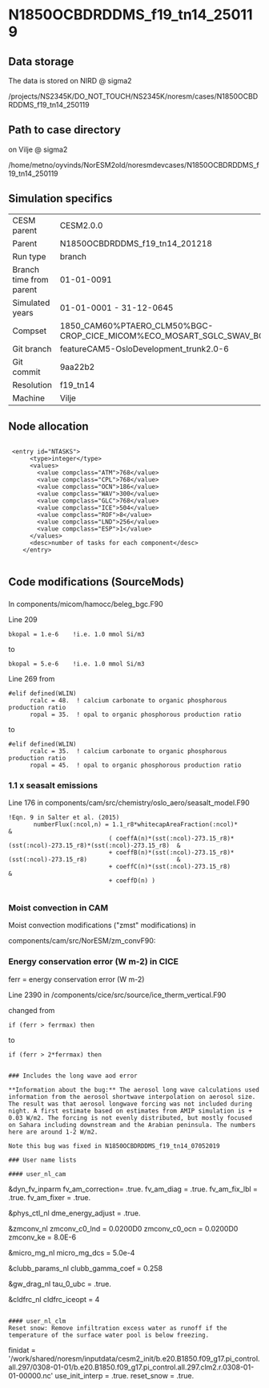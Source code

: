 # N1850OCBDRDDMS_f19_tn14_250119

## Data storage
The data is stored on NIRD @ sigma2

/projects/NS2345K/DO_NOT_TOUCH/NS2345K/noresm/cases/N1850OCBDRDDMS_f19_tn14_250119


## Path to case directory

on Vilje @ sigma2

/home/metno/oyvinds/NorESM2old/noresmdevcases/N1850OCBDRDDMS_f19_tn14_250119


## Simulation specifics

|  |  |  
| --- | --- | 
| CESM parent| CESM2.0.0  | 
| Parent |   N1850OCBDRDDMS_f19_tn14_201218  |
| Run type  | branch |
| Branch time from parent | 01-01-0091 |
| Simulated years | 01-01-0001 - 31-12-0645 |   
| Compset | 1850_CAM60%PTAERO_CLM50%BGC-CROP_CICE_MICOM%ECO_MOSART_SGLC_SWAV_BGC%BDRDDMS |
| Git branch | featureCAM5-OsloDevelopment_trunk2.0-6 | 
| Git commit | 9aa22b2 |
| Resolution | f19_tn14 |
| Machine  |  Vilje  |

## Node allocation

```

 <entry id="NTASKS">
      <type>integer</type>
      <values>
        <value compclass="ATM">768</value>
        <value compclass="CPL">768</value>
        <value compclass="OCN">186</value>
        <value compclass="WAV">300</value>
        <value compclass="GLC">768</value>
        <value compclass="ICE">504</value>
        <value compclass="ROF">8</value>
        <value compclass="LND">256</value>
        <value compclass="ESP">1</value>
      </values>
      <desc>number of tasks for each component</desc>
    </entry>


```

## Code modifications (SourceMods)

### 
In components/micom/hamocc/beleg_bgc.F90

Line 209

```
bkopal = 1.e-6    !i.e. 1.0 mmol Si/m3 
```

to 

```
bkopal = 5.e-6    !i.e. 1.0 mmol Si/m3 
```

Line 269 from
```
#elif defined(WLIN) 
      rcalc = 48.  ! calcium carbonate to organic phosphorous production ratio
      ropal = 35.  ! opal to organic phosphorous production ratio 
```
to 

```
#elif defined(WLIN) 
      rcalc = 35.  ! calcium carbonate to organic phosphorous production ratio
      ropal = 45.  ! opal to organic phosphorous production ratio 
```


### 1.1 x seasalt emissions

Line 176 in components/cam/src/chemistry/oslo_aero/seasalt_model.F90 
```
!Eqn. 9 in Salter et al. (2015)
       numberFlux(:ncol,n) = 1.1_r8*whitecapAreaFraction(:ncol)*                                                     &
                            ( coeffA(n)*(sst(:ncol)-273.15_r8)*(sst(:ncol)-273.15_r8)*(sst(:ncol)-273.15_r8)  &
                            + coeffB(n)*(sst(:ncol)-273.15_r8)*(sst(:ncol)-273.15_r8)                         &
                            + coeffC(n)*(sst(:ncol)-273.15_r8)                                                &
                            + coeffD(n) )


```
### Moist convection in CAM
Moist convection modifications ("zmst" modifications) in

components/cam/src/NorESM/zm_convF90: 
 

### Energy conservation error (W m-2) in CICE
ferr = energy conservation error (W m-2)

Line 2390 in /components/cice/src/source/ice_therm_vertical.F90

changed from 

```
if (ferr > ferrmax) then

```

to 

```
if (ferr > 2*ferrmax) then


### Includes the long wave aod error

**Information about the bug:** The aerosol long wave calculations used information from the aerosol shortwave interpolation on aerosol size. The result was that aerosol longwave forcing was not included during night. A first estimate based on estimates from AMIP simulation is + 0.03 W/m2. The forcing is not evenly distributed, but mostly focused on Sahara including downstream and the Arabian peninsula. The numbers here are around 1-2 W/m2.  

Note this bug was fixed in N1850OCBDRDDMS_f19_tn14_07052019

### User name lists

#### user_nl_cam
``` 
&dyn_fv_inparm
 fv_am_correction= .true.
 fv_am_diag      = .true.
 fv_am_fix_lbl   = .true.
 fv_am_fixer     = .true.

&phys_ctl_nl
 dme_energy_adjust = .true.


&zmconv_nl
 zmconv_c0_lnd          =  0.0200D0
 zmconv_c0_ocn          =  0.0200D0
 zmconv_ke              =  8.0E-6

&micro_mg_nl
 micro_mg_dcs             = 5.0e-4

&clubb_params_nl
 clubb_gamma_coef = 0.258

&gw_drag_nl
 tau_0_ubc                = .true.

&cldfrc_nl
 cldfrc_iceopt          =  4

```

#### user_nl_clm
Reset snow: Remove infiltration excess water as runoff if the temperature of the surface water pool is below freezing. 
```
finidat = '/work/shared/noresm/inputdata/cesm2_init/b.e20.B1850.f09_g17.pi_control.all.297/0308-01-01/b.e20.B1850.f09_g17.pi_control.all.297.clm2.r.0308-01-01-00000.nc'
use_init_interp = .true.
reset_snow = .true.

```

